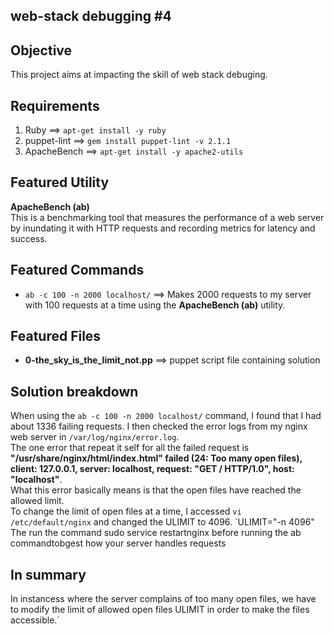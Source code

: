 ## web-stack debugging #4

## Objective
This project aims at impacting the skill of web stack debuging.

## Requirements
1. Ruby ==> `apt-get install -y ruby`
2. puppet-lint ==> `gem install puppet-lint -v 2.1.1` 
3. ApacheBench ==> `apt-get install -y apache2-utils`

## Featured Utility
**ApacheBench (ab)**  
This is a benchmarking tool that measures the performance of a web server by inundating it with HTTP requests and recording metrics for latency and success.

## Featured Commands
* `ab -c 100 -n 2000 localhost/` ==> Makes 2000 requests to my server with 100 requests at a time using the **ApacheBench (ab)** utility.

## Featured Files
* **0-the_sky_is_the_limit_not.pp** ==> puppet script file containing solution

## Solution breakdown
When using the `ab -c 100 -n 2000 localhost/` command, I found that I had about 1336 failing requests. I then checked the error logs from my nginx web server in `/var/log/nginx/error.log`.  
The one error that repeat it self for all the failed request is **"/usr/share/nginx/html/index.html" failed (24: Too many open files), client: 127.0.0.1, server: localhost, request: "GET / HTTP/1.0", host: "localhost"**.  
What this error basically means is that the open files have reached the allowed limit.  
To change the limit of open files at a time, I accessed `vi /etc/default/nginx` and changed the ULIMIT to 4096. `ULIMIT="-n 4096"
The run the command sudo service restartnginx before running the ab commandtobgest how your server handles requests

## In summary 
In instancess where the server complains of too many open files, we have to modify the limit of allowed open files ULIMIT in order to make the files accessible.`
